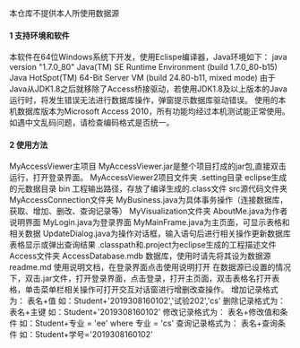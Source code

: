 本仓库不提供本人所使用数据源
#### 1 支持环境和软件

本软件在64位Windows系统下开发，使用Eclispe编译器，Java环境如下：
java version "1.7.0_80"
Java(TM) SE Runtime Environment (build 1.7.0_80-b15)
Java HotSpot(TM) 64-Bit Server VM (build 24.80-b11, mixed mode)
由于Java从JDK1.8之后就移除了Access桥接驱动，若使用JDK1.8及以上版本的Java运行时，将发生错误无法进行数据库操作，弹窗提示数据库驱动错误。
使用的本机数据库版本为Microsoft Access 2010，所有功能均经过本机测试能正常使用。
如遇中文乱码问题，请检查编码格式是否统一。

#### 2 使用方法

MyAccessViewer主项目
	MyAccessViewer.jar是整个项目打成的jar包,直接双击运行，打开登录界面。
	MyAccessViewer2项目文件夹
		.setting目录 eclipse生成的元数据目录
		bin 工程输出路径，存放了编译生成的.class文件
		src源代码文件夹
			MyAccessConnection文件夹
				MyBusiness.java为具体事务操作（连接数据库，获取、增加、删改、查询记录等）
			MyVisualization文件夹
				AboutMe.java为作者说明界面
				MyLogin.java为登录界面
				MyMainFrame.java为主页面，可显示表格和相关数据
				UpdateDialog.java为操作对话框，输入语句后进行相关操作更新数据库表格显示或弹出查询结果
		.classpath和.project为eclipse生成的工程描述文件
	Access文件夹
		AccessDatabase.mdb 数据库，使用时请先将其设为数据源
	readme.md 使用说明文档，在登录界面点击使用说明打开
在数据源已设置的情况下，双击.jar文件，打开登录界面，点击登录，打开主页面，双击表格名打开表格，单击菜单栏相关操作可打开交互对话窗进行增删改查操作。
增加记录格式为：
表名+值 
如：Student+'2019308160102','试验202','cs'
删除记录格式为：
表名+主键
如：Student+'2019308160102'
修改记录格式为：
表名+修改值和条件
如：Student+专业 = 'ee' where 专业 = 'cs'
查询记录格式为：
表名+查询条件
如：Student+学号='2019308160102'
